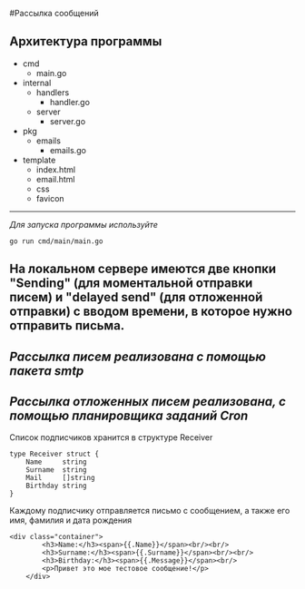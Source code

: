 #Рассылка сообщений

## Архитектура программы
- cmd
  - main.go
- internal
	- handlers
		- handler.go
	- server
		- server.go
- pkg
	- emails
		- emails.go
- template
	- index.html
	- email.html
	- css
	- favicon

---
*Для запуска программы используйте*
```
go run cmd/main/main.go
```
На локальном сервере имеются две кнопки "Sending" (для моментальной отправки писем) и "delayed send" (для отложенной отправки) с вводом времени, в которое нужно отправить письма.
---
*Рассылка писем реализована с помощью пакета smtp*
---
*Рассылка отложенных писем реализована, с помощью планировщика заданий Cron*
---
Список подписчиков хранится в структуре Receiver
```
type Receiver struct {
	Name     string
	Surname  string
	Mail     []string
	Birthday string
}
```
Каждому подписчику отправляется письмо с сообщением, а также его имя, фамилия и дата рождения
```
<div class="container">
        <h3>Name:</h3><span>{{.Name}}</span><br/><br/>
        <h3>Surname:</h3><span>{{.Surname}}</span><br/><br/>
        <h3>Birthday:</h3><span>{{.Message}}</span><br/>
        <p>Привет это мое тестовое сообщение!</p>
    </div>
```
